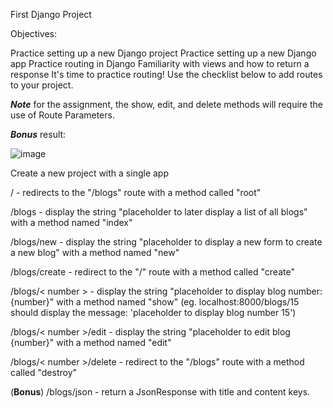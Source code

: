 First Django Project

Objectives:

Practice setting up a new Django project
Practice setting up a new Django app
Practice routing in Django
Familiarity with views and how to return a response
It's time to practice routing! Use the checklist below to add routes to your project. 

***Note*** for the assignment, the show, edit, and delete methods will require the use of Route Parameters.  

***Bonus*** result:

![image](https://user-images.githubusercontent.com/88631496/178811197-bd020d97-b2ae-4f71-95a0-4a729e36a981.png)



Create a new project with a single app

/ - redirects to the "/blogs" route with a method called "root"

/blogs - display the string "placeholder to later display a list of all blogs" with a method named "index"

/blogs/new - display the string "placeholder to display a new form to create a new blog" with a method named "new"

/blogs/create - redirect to the "/" route with a method called "create"

/blogs/< number > - display the string "placeholder to display blog number: {number}" with a method named "show" (eg. localhost:8000/blogs/15 should display the message: 'placeholder to display blog number 15')

/blogs/< number >/edit - display the string "placeholder to edit blog {number}" with a method named "edit"

/blogs/< number >/delete - redirect to the "/blogs" route with a method called "destroy"

(**Bonus**) /blogs/json - return a JsonResponse with title and content keys.
